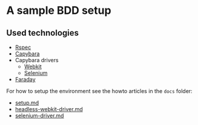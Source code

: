 # A sample BDD setup

## Used technologies

* [Rspec](http://rspec.info/)
* [Capybara](https://github.com/jnicklas/capybara)
* Capybara drivers
    * [Webkit](https://github.com/thoughtbot/capybara-webkit)
    * [Selenium](http://docs.seleniumhq.org/download/)
* [Faraday](https://github.com/lostisland/faraday)

For how to setup the environment see the howto articles in the `docs` folder:
- [setup.md](docs/setup.md)
- [headless-webkit-driver.md](docs/headless-webkit-driver.md)
- [selenium-driver.md](docs/selenium-driver.md)